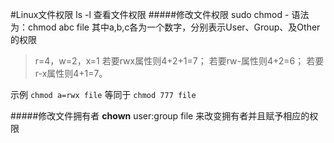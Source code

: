 #Linux文件权限
ls -l 查看文件权限
#####修改文件权限
sudo chmod -
语法为：chmod abc file
其中a,b,c各为一个数字，分别表示User、Group、及Other的权限

>r=4，w=2，x=1 
>若要rwx属性则4+2+1=7； 
>若要rw-属性则4+2=6； 
>若要r-x属性则4+1=7。 

示例  `chmod a=rwx file` 等同于 `chmod 777 file`

#####修改文件拥有者
__chown__ user:group file 来改变拥有者并且赋予相应的权限